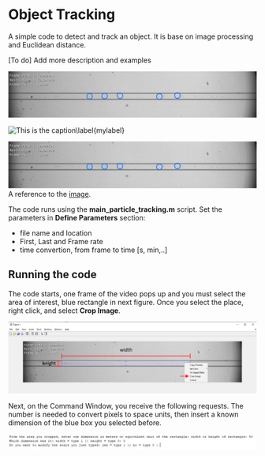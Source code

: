 # Object Tracking
A simple code to detect and track an object. It is base on image processing and Euclidean distance. 

[To do] Add more description and examples

<img src = "https://github.com/macinj1/Object_Tracking/blob/main/figs/figure01.png" width = "1000">

![This is the caption\label{mylabel}]([/url/of/image.png](https://github.com/macinj1/Object_Tracking/blob/main/figs/figure01.png))

[image]: https://github.com/macinj1/Object_Tracking/blob/main/figs/figure01.png "Image Title" 
![Alt text][image] 
A reference to the [image](#image).

The code runs using the **main_particle_tracking.m** script. Set the parameters in **Define Parameters** section: 
  * file name and location
  * First, Last and Frame rate
  * time convertion, from frame to time [s, min,..]

## Running the code 

The code starts, one frame of the video pops up and you must select the area of interest, blue rectangle in next figure. 
Once you select the place, right click, and select **Crop Image**. 

<img src = "https://github.com/macinj1/Object_Tracking/blob/main/figs/figure02.png" width = "1000">

Next, on the Command Window, you receive the following requests. The number is needed to convert pixels to space units, then insert a known dimension of the blue box you selected before. 

<img src = "https://github.com/macinj1/Object_Tracking/blob/main/figs/CommandWindow.jpg" width = "1000">
